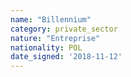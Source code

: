 ```yaml
---
name: "Billennium"
category: private_sector
nature: "Entreprise"
nationality: POL
date_signed: '2018-11-12'
---
```

    